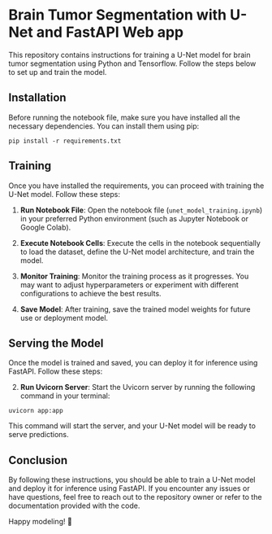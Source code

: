 # Brain Tumor Segmentation with U-Net and FastAPI Web app

This repository contains instructions for training a U-Net model for brain tumor segmentation using Python and Tensorflow. Follow the steps below to set up and train the model.

## Installation

Before running the notebook file, make sure you have installed all the necessary dependencies. You can install them using pip:

```
pip install -r requirements.txt
```


## Training

Once you have installed the requirements, you can proceed with training the U-Net model. Follow these steps:

1. **Run Notebook File**: Open the notebook file (`unet_model_training.ipynb`) in your preferred Python environment (such as Jupyter Notebook or Google Colab).
   
2. **Execute Notebook Cells**: Execute the cells in the notebook sequentially to load the dataset, define the U-Net model architecture, and train the model.

3. **Monitor Training**: Monitor the training process as it progresses. You may want to adjust hyperparameters or experiment with different configurations to achieve the best results.

4. **Save Model**: After training, save the trained model weights for future use or deployment model.

## Serving the Model

Once the model is trained and saved, you can deploy it for inference using FastAPI. Follow these steps:


2. **Run Uvicorn Server**: Start the Uvicorn server by running the following command in your terminal:
```
uvicorn app:app
```


This command will start the server, and your U-Net model will be ready to serve predictions.

## Conclusion

By following these instructions, you should be able to train a U-Net model and deploy it for inference using FastAPI. If you encounter any issues or have questions, feel free to reach out to the repository owner or refer to the documentation provided with the code.

Happy modeling! 🚀
